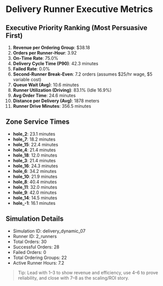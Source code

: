# Delivery Runner Executive Metrics

## Executive Priority Ranking (Most Persuasive First)
1. **Revenue per Ordering Group**: $38.18
2. **Orders per Runner‑Hour**: 3.92
3. **On‑Time Rate**: 75.0%
4. **Delivery Cycle Time (P90)**: 42.3 minutes
5. **Failed Rate**: 0.0%
6. **Second‑Runner Break‑Even**: 7.2 orders (assumes $25/hr wage, $5 variable cost)
7. **Queue Wait (Avg)**: 10.6 minutes
8. **Runner Utilization (Driving)**: 83.1% (Idle 16.9%)
9. **Avg Order Time**: 24.6 minutes
10. **Distance per Delivery (Avg)**: 1878 meters
11. **Runner Drive Minutes**: 356.5 minutes

## Zone Service Times
- **hole_2**: 23.1 minutes
- **hole_7**: 18.2 minutes
- **hole_15**: 22.4 minutes
- **hole_4**: 21.4 minutes
- **hole_18**: 12.0 minutes
- **hole_3**: 21.4 minutes
- **hole_16**: 24.3 minutes
- **hole_6**: 34.2 minutes
- **hole_10**: 21.9 minutes
- **hole_8**: 40.4 minutes
- **hole_11**: 32.0 minutes
- **hole_9**: 42.0 minutes
- **hole_14**: 14.5 minutes
- **hole_-1**: 16.1 minutes


## Simulation Details
- Simulation ID: delivery_dynamic_07
- Runner ID: 2_runners
- Total Orders: 30
- Successful Orders: 28
- Failed Orders: 0
- Total Ordering Groups: 22
- Active Runner Hours: 7.2

> Tip: Lead with 1–3 to show revenue and efficiency, use 4–6 to prove reliability, and close with 7–8 as the scaling/ROI story.
